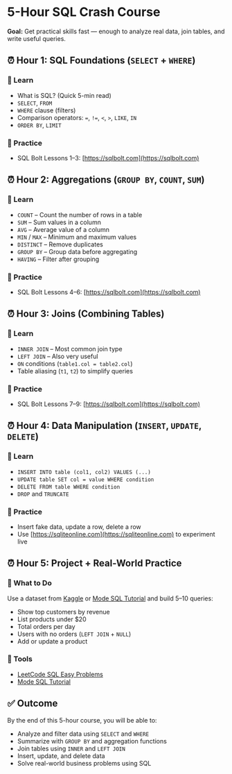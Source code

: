 # 5-Hour SQL Crash Course

**Goal:** Get practical skills fast — enough to analyze real data, join tables, and write useful queries.


## ⏰ Hour 1: SQL Foundations (`SELECT` + `WHERE`)

### 🧠 Learn

- What is SQL? (Quick 5-min read)
- `SELECT`, `FROM`
- `WHERE` clause (filters)
- Comparison operators: `=`, `!=`, `<`, `>`, `LIKE`, `IN`
- `ORDER BY`, `LIMIT`

### 🔨 Practice

- SQL Bolt Lessons 1–3: [https://sqlbolt.com](https://sqlbolt.com)


## ⏰ Hour 2: Aggregations (`GROUP BY`, `COUNT`, `SUM`)

### 🧠 Learn

- `COUNT` – Count the number of rows in a table
- `SUM` – Sum values in a column
- `AVG` – Average value of a column
- `MIN` / `MAX` – Minimum and maximum values
- `DISTINCT` – Remove duplicates
- `GROUP BY` – Group data before aggregating
- `HAVING` – Filter after grouping

### 🔨 Practice

- SQL Bolt Lessons 4–6: [https://sqlbolt.com](https://sqlbolt.com)


## ⏰ Hour 3: Joins (Combining Tables)

### 🧠 Learn

- `INNER JOIN` – Most common join type
- `LEFT JOIN` – Also very useful
- `ON` conditions (`table1.col = table2.col`)
- Table aliasing (`t1`, `t2`) to simplify queries

### 🔨 Practice

- SQL Bolt Lessons 7–9: [https://sqlbolt.com](https://sqlbolt.com)


## ⏰ Hour 4: Data Manipulation (`INSERT`, `UPDATE`, `DELETE`)

### 🧠 Learn

- `INSERT INTO table (col1, col2) VALUES (...)`
- `UPDATE table SET col = value WHERE condition`
- `DELETE FROM table WHERE condition`
- `DROP` and `TRUNCATE`

### 🔨 Practice

- Insert fake data, update a row, delete a row
- Use [https://sqliteonline.com](https://sqliteonline.com) to experiment live


## ⏰ Hour 5: Project + Real-World Practice

### 🧠 What to Do

Use a dataset from [Kaggle](https://www.kaggle.com) or [Mode SQL Tutorial](https://mode.com/sql-tutorial/) and build 5–10 queries:

- Show top customers by revenue
- List products under $20
- Total orders per day
- Users with no orders (`LEFT JOIN` + `NULL`)
- Add or update a product

### 🔨 Tools

- [LeetCode SQL Easy Problems](https://leetcode.com/problemset/database/)
- [Mode SQL Tutorial](https://mode.com/sql-tutorial/)


## ✅ Outcome

By the end of this 5-hour course, you will be able to:

- Analyze and filter data using `SELECT` and `WHERE`
- Summarize with `GROUP BY` and aggregation functions
- Join tables using `INNER` and `LEFT JOIN`
- Insert, update, and delete data
- Solve real-world business problems using SQL
